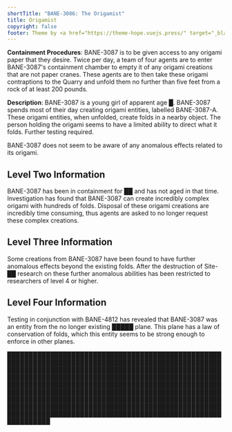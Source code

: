 ```yaml
---
shortTitle: "BANE-3086: The Origamist"
title: Origamist
copyright: false
footer: Theme by <a href="https://theme-hope.vuejs.press/" target="_blank">VuePress Theme Hope</a> | MIT Licensed, Copyright © 2019-present Mr.Hope
---
```


<ContainmentHeader baneid="3086" containment="tower" disruption="aboleth" risk="safe" securityLevel="1" />

**Containment Procedures**: BANE-3087 is to be given access to any origami paper that they desire. Twice per day, a team of four agents are to enter BANE-3087's containment chamber to empty it of any origami creations that are not paper cranes. These agents are to then take these origami contraptions to the Quarry and unfold them no further than five feet from a rock of at least 200 pounds.

**Description**: BANE-3087 is a young girl of apparent age █. BANE-3087 spends most of their day creating origami entities, labelled BANE-3087-A. These origami entities, when unfolded, create folds in a nearby object. The person holding the origami seems to have a limited ability to direct what it folds. Further testing required.

BANE-3087 does not seem to be aware of any anomalous effects related to its origami.

## Level Two Information

BANE-3087 has been in containment for ██ and has not aged in that time. Investigation has found that BANE-3087 can create incredibly complex origami with hundreds of folds. Disposal of these origami creations are incredibly time consuming, thus agents are asked to no longer request these complex creations.

## Level Three Information

Some creations from BANE-3087 have been found to have further anomalous effects beyond the existing folds. After the destruction of Site-██ research on these further anomalous abilities has been restricted to researchers of level 4 or higher.

## Level Four Information

Testing in conjunction with BANE-4812 has revealed that BANE-3087 was an entity from the no longer existing █████ plane. This plane has a law of conservation of folds, which this entity seems to be strong enough to enforce in other planes.

████████████████████████████████████████████████████████████████████████████████████████████████████████████████████████████████████████████████████████████████████████████████████████████████████████████████████████████████████████████████████████████████████████████████████████████████████████████████████████████████████████████████████████████████████████████████████████████████████████████████████████████████████████████████████████████████████████████
